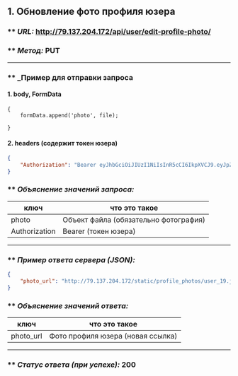 ## 1. Обновление фото профиля юзера

### ** _URL:_ http://79.137.204.172/api/user/edit-profile-photo/

### ** _Метод:_ PUT

<hr>

### ** _Пример для отправки запроса

#### 1. body, FormData

```jshint
{
    formData.append('photo', file);

}
```

#### 2. headers (содержит токен юзера)

```json
{
    "Authorization": "Bearer eyJhbGciOiJIUzI1NiIsInR5cCI6IkpXVCJ9.eyJpZCI6NSwiZXhwIjoxNzA2MjE5MjMyfQ.yMy6RiCFvhitLZ0IavmQS4P_O1-ksLQgaA8JsB3LLl0"
}
```

### ** _Объяснение значений запроса:_

| ключ          | что это такое                           |
|---------------|-----------------------------------------|
| photo         | Объект файла (обязательно фотография)   |
| Authorization | Bearer (токен юзера)                    |

<hr>

### ** _Пример ответа сервера (JSON):_

```json
{
    "photo_url": "http://79.137.204.172/static/profile_photos/user_19.jpg"
}
```

### ** _Объяснение значений ответа:_

| ключ      | что это такое                     |
|-----------|-----------------------------------|
| photo_url | Фото профиля юзера (новая ссылка) |

<hr>

### ** _Статус ответа (при успехе):_ 200
